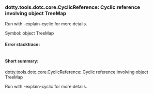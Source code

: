 ### dotty.tools.dotc.core.CyclicReference: Cyclic reference involving object TreeMap

 Run with -explain-cyclic for more details.

Symbol: object TreeMap

#### Error stacktrace:

```

```
#### Short summary: 

dotty.tools.dotc.core.CyclicReference: Cyclic reference involving object TreeMap

 Run with -explain-cyclic for more details.